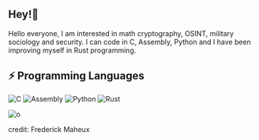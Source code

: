 ## Hey!👋

Hello everyone, I am interested in math cryptography, OSINT, military sociology and security. I can code in C, Assembly, Python and I have been improving myself in Rust programming.

## ⚡ Programming Languages 

![C](https://img.shields.io/badge/C-blue)
![Assembly](https://img.shields.io/badge/Assembly-brightgreen)
![Python](https://img.shields.io/badge/Python-blue)
![Rust](https://img.shields.io/badge/Rust-orange)


![o](https://github.com/0xCD4/0xCD4/assets/116346668/d986c8f2-825e-4e34-8aa5-d4de2c0f437b)

credit: Frederick Maheux







